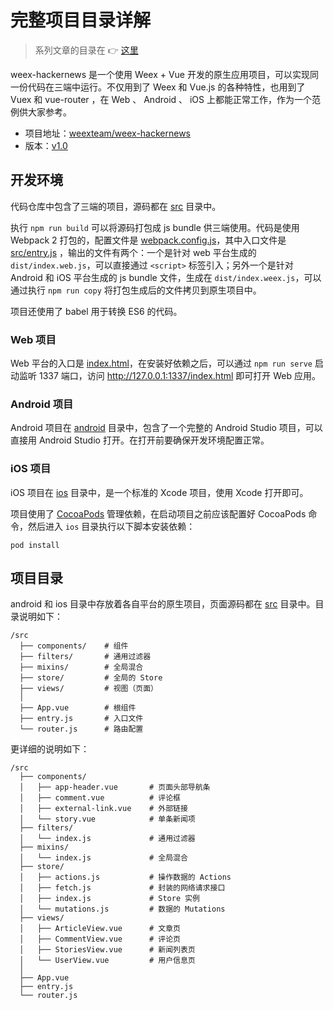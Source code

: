 # 完整项目目录详解

> 系列文章的目录在 👉 [这里](https://segmentfault.com/a/1190000008342533)

weex-hackernews 是一个使用 Weex + Vue 开发的原生应用项目，可以实现同一份代码在三端中运行。不仅用到了 Weex 和 Vue.js 的各种特性，也用到了 Vuex 和 vue-router ，在 Web 、 Android 、 iOS 上都能正常工作，作为一个范例供大家参考。

+ 项目地址：[weexteam/weex-hackernews](https://github.com/weexteam/weex-hackernews)
+ 版本：[v1.0](https://github.com/weexteam/weex-hackernews/releases/tag/v1.0)

## 开发环境

代码仓库中包含了三端的项目，源码都在 [src](https://github.com/weexteam/weex-hackernews/tree/v1.0/src) 目录中。

执行 `npm run build` 可以将源码打包成 js bundle 供三端使用。代码是使用 Webpack 2 打包的，配置文件是 [webpack.config.js](https://github.com/weexteam/weex-hackernews/blob/v1.0/webpack.config.js)，其中入口文件是 [src/entry.js](https://github.com/weexteam/weex-hackernews/blob/v1.0/src/entry.js) ，输出的文件有两个：一个是针对 web 平台生成的 `dist/index.web.js`，可以直接通过 `<script>` 标签引入；另外一个是针对 Android 和 iOS 平台生成的 js bundle 文件，生成在 `dist/index.weex.js`，可以通过执行 `npm run copy` 将打包生成后的文件拷贝到原生项目中。

项目还使用了 babel 用于转换 ES6 的代码。

### Web 项目

Web 平台的入口是 [index.html](https://github.com/weexteam/weex-hackernews/blob/v1.0/index.html)，在安装好依赖之后，可以通过 `npm run serve` 启动监听 1337 端口，访问 http://127.0.0.1:1337/index.html 即可打开 Web 应用。

### Android 项目

Android 项目在 [android](https://github.com/weexteam/weex-hackernews/tree/v1.0/android) 目录中，包含了一个完整的 Android Studio 项目，可以直接用 Android Studio 打开。在打开前要确保开发环境配置正常。

### iOS 项目

iOS 项目在 [ios](https://github.com/weexteam/weex-hackernews/tree/v1.0/ios) 目录中，是一个标准的 Xcode 项目，使用 Xcode 打开即可。

项目使用了 [CocoaPods](https://cocoapods.org/) 管理依赖，在启动项目之前应该配置好 CocoaPods 命令，然后进入 `ios` 目录执行以下脚本安装依赖：

```
pod install
```

## 项目目录

android 和 ios 目录中存放着各自平台的原生项目，页面源码都在 [src](https://github.com/weexteam/weex-hackernews/tree/v1.0/src) 目录中。目录说明如下：

```
/src
  ├── components/    # 组件
  ├── filters/       # 通用过滤器
  ├── mixins/        # 全局混合
  ├── store/         # 全局的 Store
  ├── views/         # 视图（页面）
  │
  ├── App.vue        # 根组件
  ├── entry.js       # 入口文件
  └── router.js      # 路由配置
```

更详细的说明如下：

```
/src
  ├── components/
  │   ├── app-header.vue       # 页面头部导航条
  │   ├── comment.vue          # 评论框
  │   ├── external-link.vue    # 外部链接
  │   └── story.vue            # 单条新闻项
  ├── filters/
  │   └── index.js             # 通用过滤器
  ├── mixins/
  │   └── index.js             # 全局混合
  ├── store/
  │   ├── actions.js           # 操作数据的 Actions
  │   ├── fetch.js             # 封装的网络请求接口
  │   ├── index.js             # Store 实例
  │   └── mutations.js         # 数据的 Mutations
  ├── views/
  │   ├── ArticleView.vue      # 文章页
  │   ├── CommentView.vue      # 评论页
  │   ├── StoriesView.vue      # 新闻列表页
  │   └── UserView.vue         # 用户信息页
  │
  ├── App.vue
  ├── entry.js
  └── router.js
```
